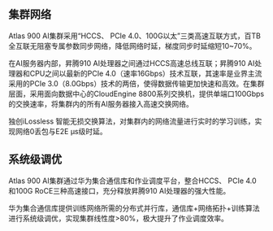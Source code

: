 

## 集群网络
Atlas 900 AI集群采用“HCCS、 PCIe 4.0、100G以太”三类高速互联方式，百TB全互联无阻塞专属参数同步网络，降低网络时延，梯度同步时延缩短10~70%。

在AI服务器内部，昇腾910 AI处理器之间通过HCCS高速总线互联；昇腾910 AI处理器和CPU之间以最新的PCIe 4.0（速率16Gbps）技术互联，其速率是业界主流采用的PCIe 3.0（8.0Gbps）技术的两倍，使得数据传输更加快速和高效。在集群层面，采用面向数据中心的CloudEngine 8800系列交换机，提供单端口100Gbps的交换速率，将集群内的所有AI服务器接入高速交换网络。

独创iLossless 智能无损交换算法，对集群内的网络流量进行实时的学习训练，实现网络0丢包与E2E μs级时延。

## 系统级调优

Atlas 900 AI集群通过华为集合通信库和作业调度平台，整合HCCS、 PCIe 4.0 和100G RoCE三种高速接口，充分释放昇腾910 AI处理器的强大性能。

华为集合通信库提供训练网络所需的分布式并行库，通信库+网络拓扑+训练算法进行系统级调优，实现集群线性度>80%，极大提升了作业调度效率。
